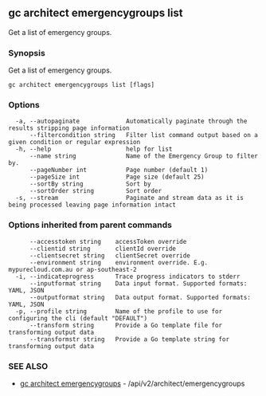 ## gc architect emergencygroups list

Get a list of emergency groups.

### Synopsis

Get a list of emergency groups.

```
gc architect emergencygroups list [flags]
```

### Options

```
  -a, --autopaginate             Automatically paginate through the results stripping page information
      --filtercondition string   Filter list command output based on a given condition or regular expression
  -h, --help                     help for list
      --name string              Name of the Emergency Group to filter by.
      --pageNumber int           Page number (default 1)
      --pageSize int             Page size (default 25)
      --sortBy string            Sort by
      --sortOrder string         Sort order
  -s, --stream                   Paginate and stream data as it is being processed leaving page information intact
```

### Options inherited from parent commands

```
      --accesstoken string    accessToken override
      --clientid string       clientId override
      --clientsecret string   clientSecret override
      --environment string    environment override. E.g. mypurecloud.com.au or ap-southeast-2
  -i, --indicateprogress      Trace progress indicators to stderr
      --inputformat string    Data input format. Supported formats: YAML, JSON
      --outputformat string   Data output format. Supported formats: YAML, JSON
  -p, --profile string        Name of the profile to use for configuring the cli (default "DEFAULT")
      --transform string      Provide a Go template file for transforming output data
      --transformstr string   Provide a Go template string for transforming output data
```

### SEE ALSO

* [gc architect emergencygroups](gc_architect_emergencygroups.html)	 - /api/v2/architect/emergencygroups


